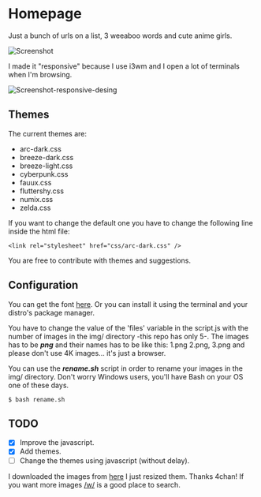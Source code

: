 # Homepage
Just a bunch of urls on a list, 3 weeaboo words and cute anime girls.

![Screenshot](https://i.imgur.com/zdoUONU.png)

I made it "responsive" because I use i3wm and I open a lot of terminals when I'm browsing.

![Screenshot-responsive-desing](https://i.imgur.com/IhmZGSR.png)

## Themes
The current themes are:

- arc-dark.css
- breeze-dark.css
- breeze-light.css
- cyberpunk.css
- fauux.css
- fluttershy.css
- numix.css
- zelda.css

If you want to change the default one you have to change the following line inside the html file:
```
<link rel="stylesheet" href="css/arc-dark.css" />
```

You are free to contribute with themes and suggestions.

## Configuration
You can get the font [here](http://font.ubuntu.com/). Or you can install it using the terminal and your distro's package manager. 

You have to change the value of the 'files' variable in the script.js with the number of images in the img/ directory -this repo has only 5-. The images has to be ***png*** and their names has to be like this: 1.png 2.png, 3.png and please don't use 4K images... it's just a browser.

You can use the ***rename.sh*** script in order to rename your images in the img/ directory. Don't worry Windows users, you'll have Bash on your OS one of these days. 
```
$ bash rename.sh
```
## TODO
- [x] Improve the javascript.
- [x] Add themes.
- [ ] Change the themes using javascript (without delay).

I downloaded the images from [here](https://drive.google.com/folderview?id=0B_VmbVyD4eT3N1VUbGN4Wjd5OVE) I just resized them. Thanks 4chan!
If you want more images [/w/](https://boards.4chan.org/w/) is a good place to search.
